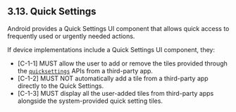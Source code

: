 ## 3.13\. Quick Settings

Android provides a Quick Settings UI component that allows quick access to
frequently used or urgently needed actions.

If device implementations include a Quick Settings UI component, they:

*    [C-1-1] MUST allow the user to add or remove the tiles provided through the
     [`quicksettings`](
     https://developer.android.com/reference/android/service/quicksettings/package-summary.html)
     APIs from a third-party app.
*    [C-1-2] MUST NOT automatically add a tile from a third-party app directly
     to the Quick Settings.
*    [C-1-3] MUST display all the user-added tiles from third-party apps
     alongside the system-provided quick setting tiles.
